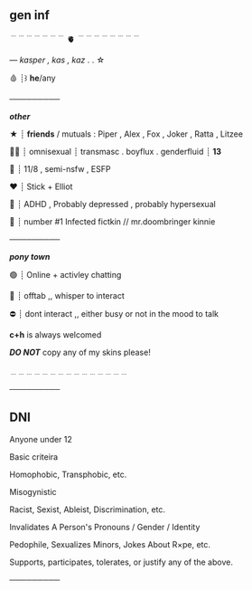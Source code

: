 
## gen infㅤ



﹉﹉﹉﹉﹉﹉﹉ 🫀 ﹉﹉﹉﹉﹉﹉﹉﹉


—   *kasper , kas , kaz* . .   ☆


🩸 ┊꒱ **he**/any


─────────

***other***



★ ┊ **friends** / mutuals : Piper , Alex , Fox , Joker , Ratta , Litzee

🏳‍🌈 ┊ omnisexual ┊ transmasc . boyflux . genderfluid ┊ **13**

💊 ┊ 11/8 , semi-nsfw , ESFP

❤ ┊ Stick + Elliot 

🧠 ┊ ADHD , Probably depressed , probably hypersexual

👾 ┊ number #1 Infected fictkin // mr.doombringer kinnie

─────────

***pony town***



🟢 ┊ Online + activley chatting

🌙 ┊ offtab ,, whisper to interact

⛔ ┊ dont interact ,, either busy or not in the mood to talk


**c+h** is always welcomed

***DO NOT*** copy any of my skins please!

﹍﹍﹍﹍﹍﹍﹍﹍﹍﹍﹍﹍﹍﹍﹍

─────────

## DNI

Anyone under 12

Basic criteira 

Homophobic, Transphobic, etc.

Misogynistic

Racist, Sexist, Ableist, Discrimination, etc.

Invalidates A Person's Pronouns / Gender / Identity

Pedophile, Sexualizes Minors, Jokes About R×pe, etc.

Supports, participates, tolerates, or justify any of the above.

─────────
